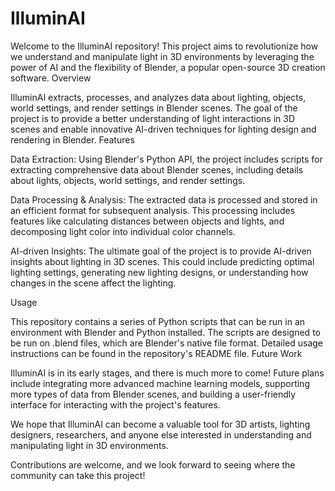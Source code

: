 # IlluminAI

Welcome to the IlluminAI repository! This project aims to revolutionize how we understand and manipulate light in 3D environments by leveraging the power of AI and the flexibility of Blender, a popular open-source 3D creation software.
Overview

IlluminAI extracts, processes, and analyzes data about lighting, objects, world settings, and render settings in Blender scenes. The goal of the project is to provide a better understanding of light interactions in 3D scenes and enable innovative AI-driven techniques for lighting design and rendering in Blender.
Features

Data Extraction: Using Blender's Python API, the project includes scripts for extracting comprehensive data about Blender scenes, including details about lights, objects, world settings, and render settings.

Data Processing & Analysis: The extracted data is processed and stored in an efficient format for subsequent analysis. This processing includes features like calculating distances between objects and lights, and decomposing light color into individual color channels.

AI-driven Insights: The ultimate goal of the project is to provide AI-driven insights about lighting in 3D scenes. This could include predicting optimal lighting settings, generating new lighting designs, or understanding how changes in the scene affect the lighting.

Usage

This repository contains a series of Python scripts that can be run in an environment with Blender and Python installed. The scripts are designed to be run on .blend files, which are Blender's native file format. Detailed usage instructions can be found in the repository's README file.
Future Work

IlluminAI is in its early stages, and there is much more to come! Future plans include integrating more advanced machine learning models, supporting more types of data from Blender scenes, and building a user-friendly interface for interacting with the project's features.

We hope that IlluminAI can become a valuable tool for 3D artists, lighting designers, researchers, and anyone else interested in understanding and manipulating light in 3D environments.

Contributions are welcome, and we look forward to seeing where the community can take this project!

